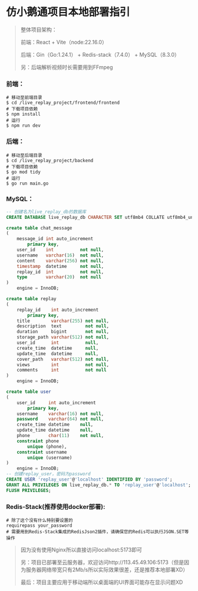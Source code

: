 # 仿小鹅通项目本地部署指引

> 整体项目架构：
>
> 前端：React + Vite（node:22.16.0）
>
> 后端：Gin（Go:1.24.1） + Redis-stack（7.4.0） + MySQL（8.3.0）
>
> 另：后端解析视频时长需要用到FFmpeg

### 前端：

```shell
# 移动至前端目录
$ cd /live_replay_project/frontend/frontend
# 下载项目依赖
$ npm install
# 运行
$ npm run dev
```

### 后端：

```shell
# 移动至后端目录
$ cd /live_replay_project/backend
# 下载项目依赖
$ go mod tidy
# 运行
$ go run main.go
```

### MySQL：

```sql
-- 创建名为live_replay_db的数据库
CREATE DATABASE live_replay_db CHARACTER SET utf8mb4 COLLATE utf8mb4_unicode_ci;

create table chat_message
(
    message_id int auto_increment
        primary key,
    user_id    int          not null,
    username   varchar(16)  not null,
    content    varchar(256) not null,
    timestamp  datetime     not null,
    replay_id  int          not null,
    type       varchar(20)  not null
)
    engine = InnoDB;

create table replay
(
    replay_id    int auto_increment
        primary key,
    title        varchar(255) not null,
    description  text         not null,
    duration     bigint       not null,
    storage_path varchar(512) not null,
    user_id      int          null,
    create_time  datetime     null,
    update_time  datetime     null,
    cover_path   varchar(512) not null,
    views        int          not null,
    comments     int          not null
)
    engine = InnoDB;

create table user
(
    user_id     int auto_increment
        primary key,
    username    varchar(16) not null,
    password    varchar(64) not null,
    create_time datetime    null,
    update_time datetime    null,
    phone       char(11)    not null,
    constraint phone
        unique (phone),
    constraint username
        unique (username)
)
    engine = InnoDB;
-- 创建replay_user，密码为password
CREATE USER 'replay_user'@'localhost' IDENTIFIED BY 'password';
GRANT ALL PRIVILEGES ON live_replay_db.* TO 'replay_user'@'localhost';
FLUSH PRIVILEGES;
```

### Redis-Stack(推荐使用docker部署):

```shell
# 除了这个没有什么特别要设置的
requirepass your_password
# 需要用到Redis-Stack集成的RedisJson2插件，请确保您的Redis可以执行JSON.SET等操作
```

>因为没有使用Nginx所以直接访问localhost:5173即可
>
>另：项目已部署至云服务器，欢迎访问http://113.45.49.106:5173（但是因为服务器网络带宽只有2Mb/s所以实际效果很差，还是推荐本地部署XD）
>
>最后：项目主要应用于移动端所以桌面端的UI界面可能存在显示问题XD
